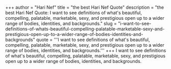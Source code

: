 +++
author = "Hari Nef"
title = "the best Hari Nef Quote"
description = "the best Hari Nef Quote: I want to see definitions of what's beautiful, compelling, palatable, marketable, sexy, and prestigious open up to a wider range of bodies, identities, and backgrounds."
slug = "i-want-to-see-definitions-of-whats-beautiful-compelling-palatable-marketable-sexy-and-prestigious-open-up-to-a-wider-range-of-bodies-identities-and-backgrounds"
quote = '''I want to see definitions of what's beautiful, compelling, palatable, marketable, sexy, and prestigious open up to a wider range of bodies, identities, and backgrounds.'''
+++
I want to see definitions of what's beautiful, compelling, palatable, marketable, sexy, and prestigious open up to a wider range of bodies, identities, and backgrounds.
